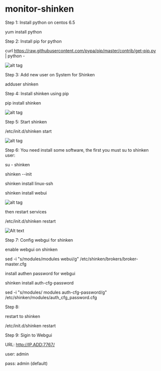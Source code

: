 monitor-shinken
===============
Step 1: Install python on centos 6.5

yum install python

Step 2: Install pip for python

curl https://raw.githubusercontent.com/pypa/pip/master/contrib/get-pip.py | python -

![alt tag](http://i.imgur.com/8XtsKiO.png)

Step 3: Add new user on System for Shinken

adduser shinken

Step 4: Install shinken using pip

pip install shinken

![alt tag](http://i.imgur.com/JMenIx2.png)

Step 5: Start shinken

/etc/init.d/shinken start

![alt tag](http://i.imgur.com/JV906Ak.png)

Step 6: You need install some software, the first you must su to shinken user:

su - shinken

shinken --init

shinken install linux-ssh

shinken install webui

![alt tag](http://i.imgur.com/gs5qzbW.png)

then restart services

/etc/init.d/shinken restart

![Alt text](http://i.imgur.com/YFUfR7I.png "Restart Shinken")

Step 7: Config webgui for shinken

enable webgui on shinken

sed -i "s/modules/modules          webui/g" /etc/shinken/brokers/broker-master.cfg

install authen password for webgui

shinken install auth-cfg-password

sed -i "s/modules/ modules    auth-cfg-password/g" /etc/shinken/modules/auth_cfg_password.cfg

Step 8:

restart to shinken

/etc/init.d/shinken restart

Step 9: Sigin to Webgui

URL: http://IP.ADD:7767/

user: admin

pass: admin (default)

